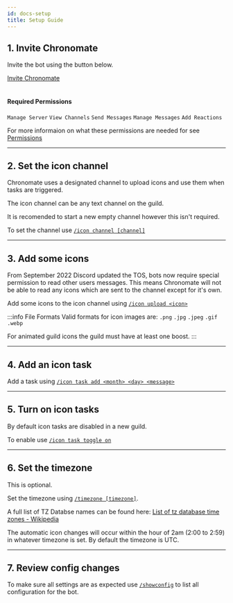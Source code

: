 ```yaml
---
id: docs-setup
title: Setup Guide
---
```


## 1. Invite Chronomate

Invite the bot using the button below.

<a class="button button--info button--outline button--lg" href="https://discord.com/api/oauth2/authorize?client_id=505166442338058251&permissions=3104&scope=bot%20applications.commands">Invite Chronomate</a>
<br></br>

#### Required Permissions
`Manage Server` `View Channels` `Send Messages` `Manage Messages` `Add Reactions`

For more informaion on what these permissions are needed for see [Permissions](perms)

---

## 2. Set the icon channel

Chronomate uses a designated channel to upload icons and use them when tasks are triggered.

The icon channel can be any text channel on the guild. 

It is recomended to start a new empty channel however this isn't required.

To set the channel use [`/icon channel [channel]`](commands#channel)

---

## 3. Add some icons

From September 2022 Discord updated the TOS, bots now require special permission to read other users messages. This means Chronomate will not be able to read any icons which are sent to the channel except for it's own.

Add some icons to the icon channel using [`/icon upload <icon>`](commands#iconupload)

:::info File Formats
Valid formats for icon images are: `.png` `.jpg` `.jpeg` `.gif` `.webp`

For animated guild icons the guild must have at least one boost. 
:::

---

## 4. Add an icon task

Add a task using [`/icon task add <month> <day> <message>`](commands#task-add)

---

## 5. Turn on icon tasks

By default icon tasks are disabled in a new guild. 

To enable use [`/icon task toggle on`](commands#task-toggle)

---

## 6. Set the timezone

This is optional.

Set the timezone using [`/timezone [timezone]`](commands#timezone).

A full list of TZ Databse names can be found here: [List of tz database time zones - Wikipedia](https://en.wikipedia.org/wiki/List_of_tz_database_time_zones)

The automatic icon changes will occur within the hour of 2am (2:00 to 2:59) in whatever timezone is set. By default the timezone is UTC.

---

## 7. Review config changes

To make sure all settings are as expected use [`/showconfig`](commands#config) to list all configuration for the bot.